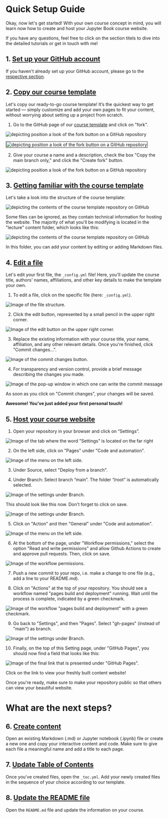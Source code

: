 # Quick Setup Guide 

Okay, now let's get started! With your own course concept in mind, you will learn now how to create and host your Jupyter Book course website. 


If you have any questions, feel free to click on the section titels to dive into the detailed tutorials or get in touch with me! 

## 1. [Set up your GitHub account](../1_github/account)
If you haven't already set up your GitHub account, please go to the [respective section](../1_github/account).  

## 2. [Copy our course template](../1_github/project)
Let's copy our ready-to-go course template! It’s the quickest way to get started — simply customize and add your own pages to fit your content, without worrying about setting up a project from scratch. 

1. Go to the GitHub page of our [course template](https://github.com/luciebinder/course-template-minimal) and click on "fork".

![depicting position a look of the fork button on a GitHub repository](../../static/fork.png)

<img src= "../../static/fork.png" alt="depicting position a look of the fork button on a GitHub repository" style="border: 2px solid grey;"> 

2. Give your course a name and a description, check the box "Copy the main branch only," and click the "Create fork" button.

![depicting position a look of the fork button on a GitHub repository](../../static/create_fork.png)

## 3. [Getting familiar with the course template](../1_github/template)
Let's take a look into the structure of the course template:

![depicting the contents of the course template repository on GitHub](../../static/folder-structure_minimal-template.png)

Some files can be ignored, as they contain technical information for hosting the website. The majority of what you'll be modifying is located in the "lecture" content folder, which looks like this:

![depicting the contents of the course template repository on GitHub](../../static/lecture-folder-structure.png)

In this folder, you can add your content by editing or adding Markdown files.

## 4. [Edit a file](https://luciebinder.github.io/ws-openness-2025/content/1_github/template.html#make-your-first-adjustments)

Let's edit your first file, the `_config.yml` file! Here, you'll update the course title, authors' names, affiliations, and other key details to make the template your own.

1. To edit a file, click on the specific file (here: `_config.yml`). 

![Image of the file structure.](../../static/click_on_file.png)

2. Click the edit button, represented by a small pencil in the upper right corner. 

![Image of the edit button on the upper right corner.](../../static/edit_file.png)

3. Replace the existing information with your course title, your name, affiliation, and any other relevant details. Once you're finished, click "Commit changes...".

![Image of the commit changes button.](../../static/commit_changes.png)

4. For transparency and version control, provide a brief message describing the changes you made.

![Image of the pop-up window in which one can write the commit message](../../static/commit_message.png)

As soon as you click on "Commit changes", your changes will be saved.

**Awesome! You’ve just added your first personal touch!**


## 5. [Host your course website](../2_host/host_website)

1. Open your repository in your browser and click on “Settings”.

![Image of the tab where the word "Settings" is located on the far right](../../static/settings.png)

2. On the left side, click on "Pages" under "Code and automation".

![Image of the menu on the left side.](../../static/pages.png)

3. Under Source, select "Deploy from a branch".

4. Under Branch: Select branch “main”. The folder “/root” is automatically selected.

![Image of the settings under Branch.](../../static/branch.png)

This should look like this now. Don't forget to click on save.

![Image of the settings under Branch.](../../static/save-branch.png)

5. Click on "Action" and then "General" under "Code and automation".

![Image of the menu on the left side.](../../static/actions-general.png)

6. At the bottom of the page, under "Workflow permissions," select the option "Read and write permissions" and allow Github Actions to create and approve pull requests. Then, click on save.

![Image of the workflow permissions.](../../static/workflow_permissions.png)

7. Push a new commit to your repo, i.e. make a change to one file (e.g., add a line to your README.md).

8. Click on "Actions" at the top of your repository. You should see a workflow named "pages build and deployment" running. Wait until the process is complete, indicated by a green checkmark.
   
![Image of the workflow "pages build and deployment" with a green checkmark.](../../static/green-checkmark.png)

9. Go back to "Settings", and then "Pages". Select "gh-pages" (instead of "main") as branch.
    
![Image of the settings under Branch.](../../static/gh-pages.png)

10. Finally, on the top of this Setting page, under "GitHub Pages", you should now find a field that looks like this:

![Image of the final link that is presented under "GitHub Pages".](../../static/pages_link.png)

Click on the link to view your freshly built content website! 


Once you're ready, make sure to make your repository public so that others can view your beautiful website.

# What are the next steps?

## 6. [Create content](../3_create/intro)

Open an existing Markdown (.md) or Jupyter notebook (.ipynb) file or create a new one and copy your interactive content and code. Make sure to give each file a meaningful name and add a title to each page.

## 7. [Update Table of Contents](../3_create/setup-files)

Once you've created files, open the `_toc.yml`. Add your newly created files in the sequence of your choice according to our template.

## 8. [Update the README file](https://luciebinder.github.io/ws-openness-2025/content/1_github/template.html#the-readme)

Open the `README.md` file and update the information on your course.
